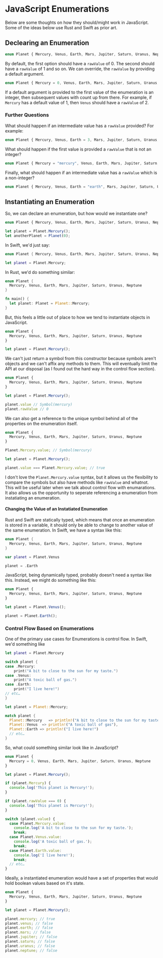 # JavaScript Enumerations

Below are some thoughts on how they should/might work in JavaScript. Some of the ideas below use Rust and Swift as prior art.

## Declearing an Enumeration

```js
enum Planet { Mercury, Venus, Earth, Mars, Jupiter, Saturn, Uranus, Neptune }
```

By default, the first option should have a `rawValue` of 0. The second should have a `rawValue` of 1 and so on. We can override, the `rawValue` by providing a default argument.

```js
enum Planet { Mercury = 0, Venus, Earth, Mars, Jupiter, Saturn, Uranus, Neptune }
```

If a default argument is provided to the first value of the enumeration is an integer, then subsequent values with count up from there. For example, if `Mercury` has a default value of 1, then `Venus` should have a `rawValue` of 2.

### Further Questions

What should happen if an intermediate value has a `rawValue` provided? For example:

```js
enum Planet { Mercury, Venus, Earth = 3, Mars, Jupiter, Saturn, Uranus, Neptune }
```

What should happen if the first value is provided a `rawValue` that is not an integer?

```js
enum Planet { Mercury = "mercury", Venus, Earth, Mars, Jupiter, Saturn, Uranus, Neptune }
```

Finally, what should happen if an intermediate value has a `rawValue` which is a non-integer?

```js
enum Planet { Mercury, Venus, Earth = "earth", Mars, Jupiter, Saturn, Uranus, Neptune }
```

## Instantiating an Enumeration

So, we can declare an enumeration, but how would we instantiate one?

```js
enum Planet { Mercury, Venus, Earth, Mars, Jupiter, Saturn, Uranus, Neptune }

let planet = Planet.Mercury();
let anotherPlanet = Planet(0);
```

In Swift, we'd just say:

```swift
enum Planet { Mercury, Venus, Earth, Mars, Jupiter, Saturn, Uranus, Neptune }

let planet = Planet.Mercury;
```

In Rust, we'd do something similar:

```rust
enum Planet {
  Mercury, Venus, Earth, Mars, Jupiter, Saturn, Uranus, Neptune
}

fn main() {
  let planet: Planet = Planet::Mercury;
}
```

But, this feels a little out of place to how we tend to instantiate objects in JavaScript.

```js
enum Planet {
  Mercury, Venus, Earth, Mars, Jupiter, Saturn, Uranus, Neptune
}

let planet = Planet.Mercury();
```

We can't just return a symbol from this constructor because symbols aren't objects and we can't affix any methods to them. This will eventually limit the API at our disposal (as I found out the hard way in the control flow section).

```js
enum Planet {
  Mercury, Venus, Earth, Mars, Jupiter, Saturn, Uranus, Neptune
}

let planet = Planet.Mercury();

planet.value // Symbol(mercury)
planet.rawValue // 0
```

We can also get a reference to the unique symbol behind all of the properties on the enumeration itself.

```js
enum Planet {
  Mercury, Venus, Earth, Mars, Jupiter, Saturn, Uranus, Neptune
}

Planet.Mercury.value; // Symbol(mercury)

let planet = Planet.Mercury();

planet.value === Planet.Mercury.value; // true
```

I don't love the `Planet.Mercury.value` syntax, but it allows us the flexibility to compare the symbols but also have methods like `rawValue` and whatnot. This will be useful later when we talk about control flow with enumarations. It also allows us the opportunity to seperate referencing a enumeration from instatiating an enumeration.

#### Changing the Value of an Instatiated Enumeration

Rust and Swift are statically typed, which means that once an enumeration is stored in a variable, it should only be able to change to another value of the same enumeration. In Swift, we have a syntax like this:

```swift
enum Planet {
  Mercury, Venus, Earth, Mars, Jupiter, Saturn, Uranus, Neptune
}

var planet = Planet.Venus

planet = .Earth
```

JavaScript, being dynamically typed, probably doesn't need a syntax like this. Instead, we might do something like this:

```js
enum Planet {
  Mercury, Venus, Earth, Mars, Jupiter, Saturn, Uranus, Neptune
}

let planet = Planet.Venus();

planet = Planet.Earth();
```

### Control Flow Based on Enumerations

One of the primary use cases for Enumerations is control flow. In Swift, we'd something like

```swift
let planet = Planet.Mercury

switch planet {
case .Mercury:
    print("A bit to close to the sun for my taste.")
case .Venus:
    print("A toxic ball of gas.")
case .Earth:
    print("I live here!")
// etc…
}
```

```rust
let planet = Planet::Mercury;

match planet {
  Planet::Mercury   => println!("A bit to close to the sun for my taste."),
  Planet::Venus  => println!("A toxic ball of gas"),
  Planet::Earth => println!("I live here!")
  // etc…
}
```

So, what could something similar look like in JavaScript?

```js
enum Planet {
  Mercury = 0, Venus, Earth, Mars, Jupiter, Saturn, Uranus, Neptune
}

let planet = Planet.Mercury();

if (planet.Mercury) {
  console.log('This planet is Mercury!');
}

if (planet.rawValue === 0) {
  console.log('This planet is Mercury!');
}

switch (planet.value) {
  case Planet.Mercury.value:
    console.log('A bit to close to the sun for my taste.');
    break;
  case Planet.Venus.value:
    console.log('A toxic ball of gas.');
    break;
  case Planet.Earth.value:
    console.log('I live here!');
    break;
  // etc…
}
```

Ideally, a instantiated enumeration would have a set of properties that would hold boolean values based on it's state.

```js
enum Planet {
  Mercury, Venus, Earth, Mars, Jupiter, Saturn, Uranus, Neptune
}

let planet = Planet.Mercury();

planet.mercury; // true
planet.venus; // false
planet.earth; // false
planet.mars; // false
planet.jupiter; // false
planet.saturn; // false
planet.uranus; // false
planet.neptune; // false
```
